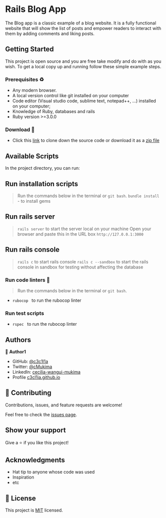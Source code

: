 # Rails Blog App

The Blog app is a classic example of a blog website. It is a fully functional website that will show the list of posts and empower readers to interact with them by adding comments and liking posts.

## Getting Started

This project is open source and you are free take modify and do with as you wish. To get a local copy up and running follow these simple example steps.

### Prerequisites ♻️
- Any modern browser.
- A local version control like git installed on your computer
- Code editor (Visual studio code, sublime text, notepad++, ...) installed on your computer;
- Knowledge of Ruby, databases and rails
- Ruby version >=3.0.0

### Download 🎰
-  Click this [link](https://github.com/c3c1l1a/OOP_school_library.git) to clone down the source code or download it as a [zip file](https://github.com/c3c1l1a/OOP_school_library/archive/refs/heads/dev.zip)

## Available Scripts

In the project directory, you can run:

## Run installation scripts
> Run the commands below in the terminal or `git bash`.
`bundle install` - to install gems


## Run rails server 
> `rails server` to start the server local on your machine 
> Open your browser and paste this in the URL box `http://127.0.0.1:3000`

## Run rails console
> `rails c` to start rails console
> `rails c --sandbox` to start the rails console in sandbox for testing without affecting the database

### Run code linters 🧪
> Run the commands below in the terminal or `git bash`.
- `rubocop `  to run the rubocop linter

### Run test scripts
- `rspec `  to run the rubocop linter


## Authors

👤 **Author1**

- GitHub: [@c3c1l1a](https://github.com/c3c1l1a/)
- Twitter: [@cMukima](https://twitter.com/CMukima)
- LinkedIn: [cecilia-wangui-mukima](https://linkedin.com/in/linkedinhandle)
- Profile [c3cl1ia.github.io](https://c3c1l1a.github.io)


## 🤝 Contributing

Contributions, issues, and feature requests are welcome!

Feel free to check the [issues page](../../issues/).

## Show your support

Give a ⭐️ if you like this project!

## Acknowledgments

- Hat tip to anyone whose code was used
- Inspiration
- etc

## 📝 License

This project is [MIT](./MIT.md) licensed.
